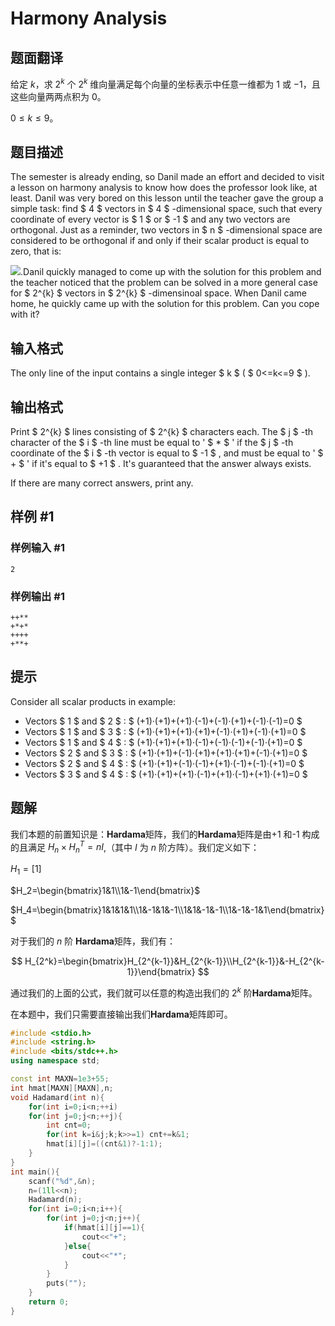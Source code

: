 # Harmony Analysis

## 题面翻译

给定 $k$，求 $2^k$ 个 $2^k$ 维向量满足每个向量的坐标表示中任意一维都为 $1$ 或 $-1$，且这些向量两两点积为 $0$。

$0\leq k\leq 9$。

## 题目描述

The semester is already ending, so Danil made an effort and decided to visit a lesson on harmony analysis to know how does the professor look like, at least. Danil was very bored on this lesson until the teacher gave the group a simple task: find $ 4 $ vectors in $ 4 $ -dimensional space, such that every coordinate of every vector is $ 1 $ or $ -1 $ and any two vectors are orthogonal. Just as a reminder, two vectors in $ n $ -dimensional space are considered to be orthogonal if and only if their scalar product is equal to zero, that is:

![](https://cdn.luogu.com.cn/upload/vjudge_pic/CF610C/1ed68100811c8d9a7f92461867e21d565afe33d0.png).Danil quickly managed to come up with the solution for this problem and the teacher noticed that the problem can be solved in a more general case for $ 2^{k} $ vectors in $ 2^{k} $ -dimensinoal space. When Danil came home, he quickly came up with the solution for this problem. Can you cope with it?

## 输入格式

The only line of the input contains a single integer $ k $ ( $ 0<=k<=9 $ ).

## 输出格式

Print $ 2^{k} $ lines consisting of $ 2^{k} $ characters each. The $ j $ -th character of the $ i $ -th line must be equal to ' $ * $ ' if the $ j $ -th coordinate of the $ i $ -th vector is equal to $ -1 $ , and must be equal to ' $ + $ ' if it's equal to $ +1 $ . It's guaranteed that the answer always exists.

If there are many correct answers, print any.

## 样例 #1

### 样例输入 #1

```
2
```

### 样例输出 #1

```
++**
+*+*
++++
+**+
```

## 提示

Consider all scalar products in example:

- Vectors $ 1 $ and $ 2 $ : $ (+1)·(+1)+(+1)·(-1)+(-1)·(+1)+(-1)·(-1)=0 $
- Vectors $ 1 $ and $ 3 $ : $ (+1)·(+1)+(+1)·(+1)+(-1)·(+1)+(-1)·(+1)=0 $
- Vectors $ 1 $ and $ 4 $ : $ (+1)·(+1)+(+1)·(-1)+(-1)·(-1)+(-1)·(+1)=0 $
- Vectors $ 2 $ and $ 3 $ : $ (+1)·(+1)+(-1)·(+1)+(+1)·(+1)+(-1)·(+1)=0 $
- Vectors $ 2 $ and $ 4 $ : $ (+1)·(+1)+(-1)·(-1)+(+1)·(-1)+(-1)·(+1)=0 $
- Vectors $ 3 $ and $ 4 $ : $ (+1)·(+1)+(+1)·(-1)+(+1)·(-1)+(+1)·(+1)=0 $

## 题解
我们本题的前置知识是：**Hardama**矩阵，我们的**Hardama**矩阵是由+1 和-1 构成的且满足 $H_{n}\times H_{n}^{T}=nI$,（其中 $I$ 为 $n$ 阶方阵）。我们定义如下：

$H_1=[1]$

$H_2=\begin{bmatrix}1&1\\1&-1\end{bmatrix}$
 
$H_4=\begin{bmatrix}1&1&1&1\\1&-1&1&-1\\1&1&-1&-1\\1&-1&-1&1\end{bmatrix}$

  
对于我们的 $n$ 阶 **Hardama**矩阵，我们有：

$$
H_{2^k}=\begin{bmatrix}H_{2^{k-1}}&H_{2^{k-1}}\\H_{2^{k-1}}&-H_{2^{k-1}}\end{bmatrix}
$$


通过我们的上面的公式，我们就可以任意的构造出我们的 $2^k$ 阶**Hardama**矩阵。

在本题中，我们只需要直接输出我们**Hardama**矩阵即可。
```cpp
#include <stdio.h>
#include <string.h>
#include <bits/stdc++.h>
using namespace std;

const int MAXN=1e3+55;
int hmat[MAXN][MAXN],n;
void Hadamard(int n){
	for(int i=0;i<n;++i)
    for(int j=0;j<n;++j){       
		int cnt=0;
		for(int k=i&j;k;k>>=1) cnt+=k&1;
	    hmat[i][j]=((cnt&1)?-1:1);
    }
}
int main(){
	scanf("%d",&n);
	n=(1ll<<n);
	Hadamard(n);
	for(int i=0;i<n;i++){
		for(int j=0;j<n;j++){
			if(hmat[i][j]==1){
				cout<<"+";
			}else{
				cout<<"*";
			}
		}
		puts("");
	}
	return 0;
}
```

